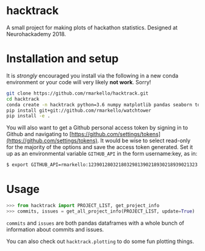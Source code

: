 # hacktrack
A small project for making plots of hackathon statistics. Designed at Neurohackademy 2018.

# Installation and setup
It is _strongly_ encouraged you install via the following in a new conda environment or your code will very likely **not work**. Sorry!

```bash
git clone https://github.com/rmarkello/hacktrack.git
cd hacktrack
conda create -n hacktrack python=3.6 numpy matplotlib pandas seaborn tqdm
pip install git+git://github.com/rmarkello/watchtower
pip install -e .
```

You will also want to get a Github personal access token by signing in to Github and navigating to [https://github.com/settings/tokens](https://github.com/settings/tokens). It would be wise to select read-only for the majority of the options and save the access token generated. Set it up as an environmental variable `GITHUB_API` in the form username:key, as in:

```bash
$ export GITHUB_API=rmarkello:1239012803218032981390218930218939021323
```

# Usage

```python
>>> from hacktrack import PROJECT_LIST, get_project_info
>>> commits, issues = get_all_project_info(PROJECT_LIST, update=True)
```

`commits` and `issues` are both pandas dataframes with a whole bunch of information about commits and issues.

You can also check out `hacktrack.plotting` to do some fun plotting things.
